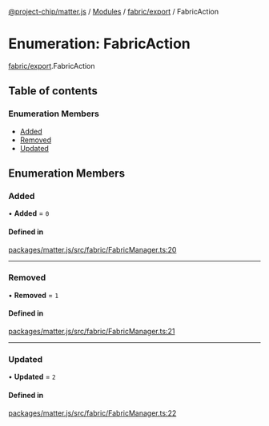 [@project-chip/matter.js](../README.md) / [Modules](../modules.md) / [fabric/export](../modules/fabric_export.md) / FabricAction

# Enumeration: FabricAction

[fabric/export](../modules/fabric_export.md).FabricAction

## Table of contents

### Enumeration Members

- [Added](fabric_export.FabricAction.md#added)
- [Removed](fabric_export.FabricAction.md#removed)
- [Updated](fabric_export.FabricAction.md#updated)

## Enumeration Members

### Added

• **Added** = ``0``

#### Defined in

[packages/matter.js/src/fabric/FabricManager.ts:20](https://github.com/project-chip/matter.js/blob/3adaded6/packages/matter.js/src/fabric/FabricManager.ts#L20)

___

### Removed

• **Removed** = ``1``

#### Defined in

[packages/matter.js/src/fabric/FabricManager.ts:21](https://github.com/project-chip/matter.js/blob/3adaded6/packages/matter.js/src/fabric/FabricManager.ts#L21)

___

### Updated

• **Updated** = ``2``

#### Defined in

[packages/matter.js/src/fabric/FabricManager.ts:22](https://github.com/project-chip/matter.js/blob/3adaded6/packages/matter.js/src/fabric/FabricManager.ts#L22)
